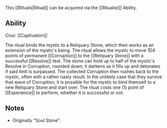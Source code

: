 This [[Rituals|Ritual]] can be acquired via the [[Ritualist]] Ability.
## Ability
Crux: [[Captivation]]

The ritual binds the mystic to a Reliquary Stone, which then works as an extension of the mystic's being. The ritual allows the mystic to move 1D4 points of permanent [[Corruption]] to the [[Reliquary Stone]] with a successful [[Resolve]] test. The stone can hold up to half of the mystic's Resolve in Corruption, rounded down; it darkens as it fills up and detonates if said limit is surpassed. The collected Corruption then rushes back to the mystic, often with a rather nasty result. In the unlikely case that they survive that wave of Corruption, it is possible for the mystic to bind themself to a new Reliquary Stone and start over. The ritual costs one (1) point of [[Experience]] to perform, whether it is successful or not.
## Notes
* Originally "Soul Stone".